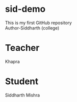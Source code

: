 # sid-demo
This is my first GitHub repository
<br>
Author-Siddharth (college)


# Teacher
Khapra

# Student
Siddharth Mishra 